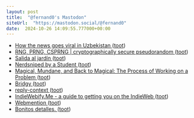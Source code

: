 ```yaml
---
layout: post
title:  "@fernand0's Mastodon"
siteUrl:  "https://mastodon.social/@fernand0"
date:  2024-10-26 14:09:55.777000+00:00
---
```

*  [How the news goes viral in Uzbekistan ](https://globalvoices.org/2024/10/14/how-the-news-goes-viral-in-uzbekistan) ([toot](https://mastodon.social/@fernand0/113374120888034465))
*  [RNG, PRNG, CSPRNG \| cryptographically secure pseudorandom ](https://www.johndcook.com/blog/2024/10/16/rng-prng-csprng) ([toot](https://mastodon.social/@fernand0/113373557605340411))
*  [Salida al jardín ](https://www.flickr.com/photos/fernand0/54079928731) ([toot](https://mastodon.social/@fernand0/113373544209293445))
*  [Nerdsniped by a Student ](https://samjshah.com/2024/10/10/nerdsniped-by-a-student) ([toot](https://mastodon.social/@fernand0/113373249623558458))
*  [Magical, Mundane, and Back to Magical: The Process of Working on a Problem ](https://samjshah.com/2024/10/12/magical-mundane-and-back-to-magical-the-process-of-working-on-a-problem) ([toot](https://mastodon.social/@fernand0/113372920407683258))
*  [Bridgy ](https://brid.gy) ([toot](https://mastodon.social/@fernand0/113372820884788683))
*  [reply-context ](https://indieweb.org/reply-contex) ([toot](https://mastodon.social/@fernand0/113371750143655726))
*  [IndieWebify.Me - a guide to getting you on the IndieWeb ](https://indiewebify.me) ([toot](https://mastodon.social/@fernand0/113371150499137335))
*  [Webmention ](https://indieweb.org/Webmentio) ([toot](https://mastodon.social/@fernand0/113369287253058446))
*  [Bonitos detalles. ](https://avecesunafoto.wordpress.com/2024/10/25/bonitos-detalles) ([toot](https://mastodon.social/@fernand0/113369201725782770))
